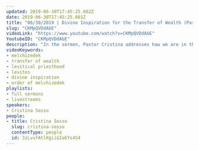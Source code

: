 ```yaml
---
updated: 2019-06-30T17:45:25.602Z
date: 2019-06-30T17:45:25.601Z
title: "06/30/2019 | Divine Inspiration for the Transfer of Wealth (Pastor Cristina Sosso)"
slug: "CKMpQVDdAbE"
videoLink: "https://www.youtube.com/watch?v=CKMpQVDdAbE"
YoutubeID: "CKMpQVDdAbE"
description: "In the sermon, Pastor Cristina addresses how we are in the order of Melchizedek and need to get divine inspiration concerning the transfer of wealth, influence, and affluence. This sermon was delivered June 30th, 2019 at Freedom Fellowship Church International"
videoKeywords:
- melchizedek
- transfer of wealth
- levitical priesthood
- levites
- divine inspiration
- order of melchizedek
playlists:
- full sermons
- livestreams
speakers:
- Cristina Sosso
people:
- title: Cristina Sosso
  slug: cristina-sosso
  contentType: people
  id: 3zLvufAtlKgiiGIaEYs4S4
---
```

